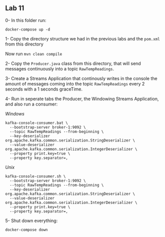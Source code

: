 ## Lab 11

0- In this folder run:

```
docker-compose up -d
```

1- Copy the directory structure we had in the previous labs and the `pom.xml` from this directory

Now run `mvn clean compile`

2- Copy the `Producer.java` class from this directory, that will send messages continuously into a topic `RawTempReadings`.

3- Create a Streams Application that continously writes in the console the amount of messages coming into the topic `RawTempReadings` every 2 seconds with a 1 seconds graceTime.

4- Run in seperate tabs the Producer, the Windowing Streams Application, and also run a consumer:

*Windows*

```
kafka-console-consumer.bat \
  --bootstrap-server broker-1:9092 \
  --topic RawTempReadings --from-beginning \
  --key-deserializer org.apache.kafka.common.serialization.StringDeserializer \
  --value-deserializer org.apache.kafka.common.serialization.IntegerDeserializer \
  --property print.key=true \
  --property key.separator=,
```

*Unix*

```
kafka-console-consumer.sh \
  --bootstrap-server broker-1:9092 \
  --topic RawTempReadings --from-beginning \
  --key-deserializer org.apache.kafka.common.serialization.StringDeserializer \
  --value-deserializer org.apache.kafka.common.serialization.IntegerDeserializer \
  --property print.key=true \
  --property key.separator=,
```

5- Shut down everything:

```
docker-compose down
```

